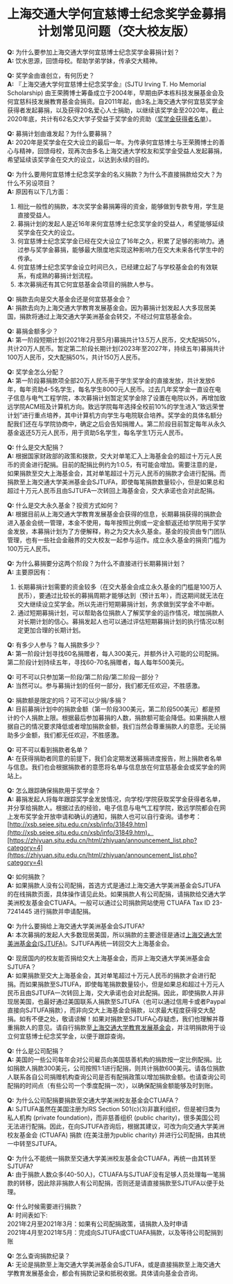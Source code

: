 
<h1 align="center">上海交通大学何宜慈博士纪念奖学金募捐计划常见问题（交大校友版）</h1>

**Q:** 为什么要参加上海交通大学何宜慈博士纪念奖学金募捐计划？<br>
**A:** 饮水思源，回馈母校。帮助学弟学妹，传承交大精神。

**Q:** 奖学金由谁创立，有何历史？<br>
**A:** 『上海交通大学何宜慈博士纪念奖学金』(SJTU Irving T. Ho Memorial Scholarship) 由王荣腾博士筹备成立于2004年，早期由萨本栋科技发展基金会及何宜慈科技发展教育基金会捐资。自2011年起，由3名上海交通大学何宜慈奖学金获得者发起募捐，以及获得20名爱心人士捐助，以继续该奖学金至2020年。截止2020年底，共计有62名交大学子受益于奖学金的资助（[奖学金获得者名单](https://irvingthofoundation.github.io/ho-fellows.htm)）。

**Q:** 募捐计划由谁发起？为什么要募捐？<br>
**A:** 2020年是奖学金在交大设立的最后一年。为传承何宜慈博士与王荣腾博士的善心与精神，回馈母校，现再次由多名上海交通大学校友和奖学金受益人发起募捐，希望延续该奖学金在交大的设立，以达到永续的目的。

**Q:** 为什么要用何宜慈博士纪念奖学金的名义捐款？为什么不直接捐款给交大？为什么不另设项目？<br>
**A:** 原因有以下几方面：
1. 相比一般性的捐款，本次奖学金募捐筹得的资金，能够做到专款专用，学生是直接受益人。
2. 募捐计划的发起人是近16年来何宜慈博士纪念奖学金的受益人，希望能够延续奖学金在交大的设立。
3. 何宜慈博士纪念奖学金已经在交大设立了16年之久，积累了足够的影响力。通过参与奖学金募捐，能够最大限度地实现这种影响力在交大未来各代学生中的传承。
4. 何宜慈博士纪念奖学金设立时间已久，已经建立起了与学校基金会的有效联系，有成熟的募捐计划流程。
5. 本次募捐还有其它何宜慈基金会项目的捐款人参与。

**Q:** 捐款去向是交大基金会还是何宜慈基金会？<br>
**A:** 捐款去向为上海交通大学教育发展基金会。因为募捐计划发起人大多现居美国，捐款将通过上海交通大学美洲基金会转交，不经过何宜慈基金会。

**Q:** 募捐金额多少？<br>
**A:** 第一阶段短期计划(2021年2月至5月)募捐共计13.5万人民币，交大配捐50%，共计20万人民币。暂定第二阶段长期计划(2023年至2027年，持续五年)募捐共计100万人民币，交大配捐50%，共计150万人民币。

**Q:** 奖学金怎么分配？<br>
**A:** 第一阶段募捐款项全部20万人民币用于学生奖学金的直接发放，共计发放6年，每年资助4-5名学生，每名学生8000元人民币。过去几年奖学金一直设在电子信息与电气工程学院，本次募捐计划暂定奖学金除了设置在电院以外，再增加致远学院ACM班及计算机方向。致远学院每年选择全校前10%的学生进入“致远荣誉计划”进行重点培养，其中计算机方向学生与电院联合培养。奖学金的具体名额分配我们还在与学院协商中，确定之后会告知捐赠人。第二阶段目前暂定每年从永久基金返还5万元人民币，用于资助5名学生，每名学生1万元人民币。

**Q:** 什么是交大配捐？<br>
**A:** 根据国家财政部的政策和拨款，交大对单笔汇入上海基金会的超过十万元人民币的资金进行配捐。目前的配捐比例约为1:0.5，有可能会增加。需要注意的是，如果捐款至交大上海基金会，其对单笔超过十万元人民币的捐款才会进行配捐。而捐款至上海交通大学美洲基金会SJTUFA，即使每笔捐款数量较小，但是如果总和超过十万元人民币且由SJTUFA一次转回上海基金会，交大承诺也会对此配捐。

**Q:** 什么是交大永久基金？投资方式如何？<br>
**A:** 根据目前从上海交通大学教育发展基金会获得的信息，长期募捐获得的捐款会进入基金会统一管理，本金不使用，每年按照比例或一定金额返还给学院用于奖学金发放，本募捐计划为了方便解释，称之为交大永久基金。基金的投资由专门团队管理，也有一些社会金融界的交大校友一起参与运作。成立永久基金的捐资门槛为100万元人民币。

**Q:** 为什么募捐要分这两个阶段？为什么不直接进行长期募捐计划？<br>
**A:** 主要原因有：
1. 长期募捐计划需要的资金较多（在交大基金会成立永久基金的门槛是100万人民币），要通过比较长的募捐周期才能够达到（预计五年），而这期间就无法在交大继续设立奖学金。所以先进行短期募捐计划，务求做到奖学金不中断。
2. 通过短期募捐计划，可以帮助各位捐款人了解奖学金的运作情况，增加捐款人对长期计划的信心。募捐发起人也可以通过评估短期募捐计划的执行情况以制定更加合理的长期计划。

**Q:** 有多少人参与？每人捐款多少？<br>
**A:** 第一阶段计划寻找60名捐赠者，每人300美元，并额外计入可能的公司配捐。第二阶段计划持续五年，寻找60-70名捐赠者，每人每年500美元。

**Q:** 可不可以只参加第一阶段/第二阶段/第二阶段一部分？<br>
**A:** 当然可以。参与募捐计划的任何一部分，我们都无任欢迎，不胜感激。

**Q:** 捐款额是限定的吗？可不可以少捐/多捐？<br>
**A:** 目前募捐计划中的捐款金额（第一阶段300美元，第二阶段500美元）都是预计的个人捐款上限。根据最后参加募捐的人数，捐款额可能会降低。如果捐款人根据自己的情况要求降低或者增加捐款金额，我们当然会尊重捐款人的意愿。无论捐助多少金额，我们都无任欢迎，不胜感激。

**Q:** 可不可以看到捐款者名单？<br>
**A:** 在获得捐助者同意的前提下，我们会定期发送募捐进度报告，附上捐款者名单与信息。我们也会根据捐款者的意愿将名单与信息放在何宜慈基金会或奖学金的网站上。

**Q:** 怎么跟踪确保捐款用于奖学金？<br>
**A:** 募捐发起人将每年跟踪奖学金发放情况，向学校/学院获取奖学金获得者名单，并分享给捐款人。根据过去的经验，电子信息与电气工程学院，致远学院都会在网上发布奖学金开放申请和确认的通知，捐款人也可以自行查询。请参考：[http://xsb.seiee.sjtu.edu.cn/xsb/info/31849.htm](http://xsb.seiee.sjtu.edu.cn/xsb/info/31849.htm)，[https://zhiyuan.sjtu.edu.cn/html/zhiyuan/announcement_list.php?category=4](https://zhiyuan.sjtu.edu.cn/html/zhiyuan/announcement_list.php?category=4)

**Q:** 如何捐款？<br>
**A:** 如果捐款人没有公司配捐，首选方式是通过上海交通大学美洲基金会SJTUFA的在线捐款页面，具体操作请见此处。如果捐款人有公司配捐，请捐款给交通大学美洲校友基金会CTUAFA。一般可以通过公司捐款网站使用 CTUAFA Tax ID 23-7241445 进行捐款并申请配捐。

**Q:** 为什么要捐给上海交通大学美洲基金会SJTUFA?<br>
**A:** 本次募捐的发起人大多数现居美国，所以捐款的主要途径是通过[上海交通大学美洲基金会(SJTUFA)](http://www.sjtufa.org/)。SJTUFA再统一转回交大上海基金会。

**Q:** 现居国内的校友能否捐给交大上海基金会，而非上海交通大学美洲基金会SJTUFA？<br>
**A:** 如果捐款至交大上海基金会，其对单笔超过十万元人民币的捐款才会进行配捐。而如果捐款至SJTUFA，即使每笔捐款数量较小，但是如果总和超过十万元人民币且由SJTUFA一次转回上海，交大承诺也会对此配捐。因此，即使捐款人并非现居美国，也最好通过美国联系人捐款至SJTUFA（也可以通过信用卡或者Paypal直接向SJTUFA捐款），而非向交大上海基金会捐款，以求最大程度获得交大配捐。如有不便之处，敬请谅解！如果对捐款至SJTUFA心存疑虑，我们也理解并尊重捐款人的意见。请自行捐款至[上海交通大学教育发展基金会](https://foundation.sjtu.edu.cn/donation)，并注明捐款用于设立何宜慈博士纪念奖学金，以便于跟踪查询。

**Q:** 什么是公司配捐？<br>
**A:** 美国的一些公司每年会对公司雇员向美国慈善机构的捐款按一定比例配捐。比如捐款人捐款300美元，公司按照1:1进行配捐，则共计捐款600美元。请各位捐款人联系各自公司捐赠机构查询公司是否有配捐政策以增加捐款金额。也请查询公司配捐的时间点（有些公司一个季度配捐一次），以确保配捐金额能够及时到账。

**Q:** 为什么公司配捐要捐款至交通大学美洲校友基金会CTUAFA？<br>
**A:** SJTUFA虽然在美国注册为IRS Section 501(c)(3)非赢利组织，但是被归类为私人机构 (private foundation)，而非慈善组织 (public charity)，很多美国公司无法进行配捐。因此，在向SJTUFA咨询后，根据其建议，可改为向交通大学美洲校友基金会 (CTUAFA) 捐款 (在美注册为public charity) 并进行公司配捐，由其统一中转至SJTUFA。

**Q:** 为什么不能统一捐款至交通大学美洲校友基金会CTUAFA，再统一由其转至SJTUFA?<br>
**A:** 由于捐款人数众多(40-50人)，CTUAFA与SJTUAF没有足够人员处理每一笔捐款的转移，因此除非捐款人有公司配捐，否则还是请直接捐款至SJTUFA以便于处理。

**Q:** 什么时候需要进行捐款？<br>
**A:** 时间表如下:<br>
2021年2月至2021年3月：如果有公司配捐政策，请捐款人及时申请<br>
2021年4月至2021年5月：完成向SJTUFA或CTUAFA捐款，以及等待公司配捐到账

**Q:** 怎么查询捐款纪录？<br>
**A:** 无论是捐款至上海交通大学美洲基金会SJTUFA，或是直接捐款至上海交通大学教育发展基金会，都会有捐款记录和抵税收据。具体请向基金会咨询。
